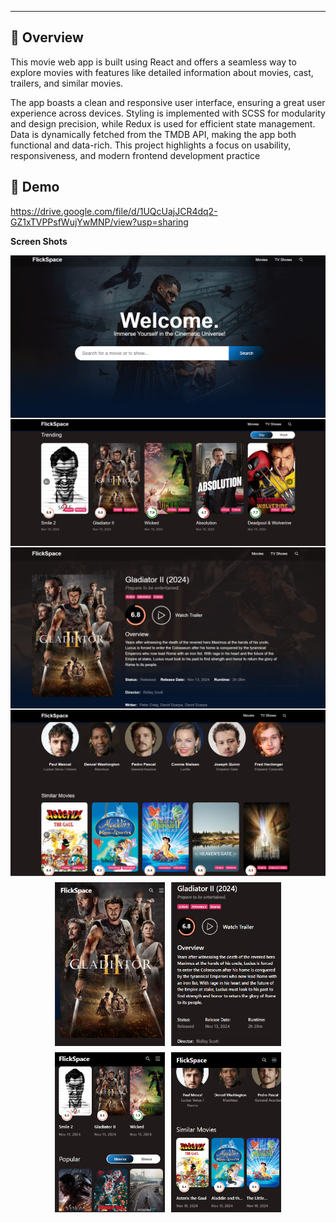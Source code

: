 <!-- ## 🔗 Quick Links

1. [Overview](#-overview)
2. [Demo](#-demo)
3. [Features](#️-features)
4. [Getting Started](#-getting-started) -->
<!-- 5. [Configuration](#-configuration)
6. [Examples](#-examples)
7. [Contributing](#-contributing) -->

---

## 🔮 Overview

This movie web app is built using React and offers a seamless way to explore movies with features like detailed information about movies, cast, trailers, and similar movies.

The app boasts a clean and responsive user interface, ensuring a great user experience across devices. Styling is implemented with SCSS for modularity and design precision, while Redux is used for efficient state management. Data is dynamically fetched from the TMDB API, making the app both functional and data-rich.
This project highlights a focus on usability, responsiveness, and modern frontend development practice

## 👾 Demo

https://drive.google.com/file/d/1UQcUajJCR4dq2-GZ1xTVPPsfWujYwMNP/view?usp=sharing

**Screen Shots**

<div style="display: flex ; gap : 2px ;flex-direction: column">

<img src="image-5.png" alt="Description of image 5">
<img src="image-4.png" alt="Description of image 4">
<img src="image-3.png" alt="Description of image 3">
<img src="image-6.png" alt="Description of image 6">
</div>
<div style="display: flex; gap: 10px; margin-bottom: 10px ; margin-top: 10px ; justify-content : center ">
  <img src="image-7.png" alt="Description of image 7" style="width: 35%;">
  <img src="image-8.png" alt="Description of image 8" style="width: 35%;">

</div>

<div style="display: flex; gap: 10px; margin-bottom:10px ; margin-top:10px ; justify-content : center ">
  <img src="image-10.png" alt="Description of image 7" style="width: 35%;">

  <img src="image-9.png" alt="Description of image 9" style="width: 35%;">
</div>

<!-- ## ☄️ Features

- **🔒 Secure Authentication:** Users can sign up and log in using secure authentication mechanisms with JWT tokens for session management.
- **🏨 Easy Hotel Booking:** Users can browse and effortlessly book hotels, ensuring a seamless user experienc.
- **📋 Hotel Listing:** Users can browse and effortlessly book hotels, ensuring a seamless user experience.
- **💎 User-Friendly Interface** Create boilerplate README files offline, without any external API calls.
- **🎯 Responsive Design:** Optimized for devices of all sizes, ensuring usability across desktops, tablets, and mobile device. -->
